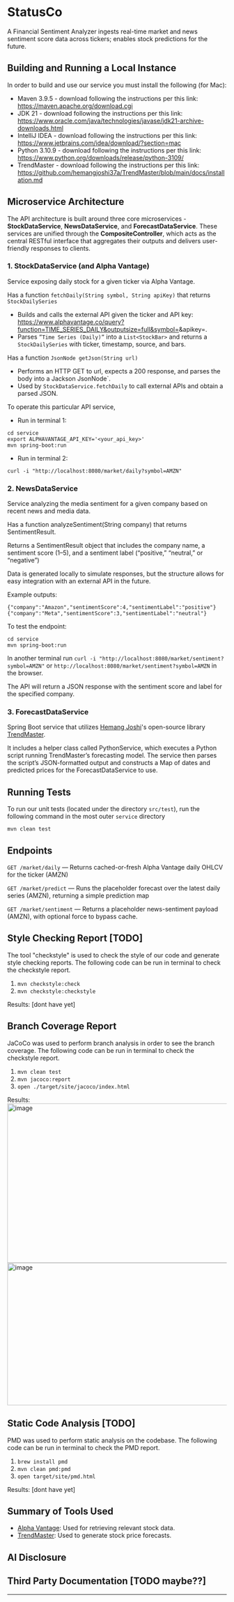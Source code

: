 
# StatusCo
A Financial Sentiment Analyzer ingests real-time market and news sentiment score data across tickers; enables stock predictions for the future.

## Building and Running a Local Instance

In order to build and use our service you must install the following (for Mac):
- Maven 3.9.5 - download following the instructions per this link: https://maven.apache.org/download.cgi
- JDK 21 - download following the instructions per this link: https://www.oracle.com/java/technologies/javase/jdk21-archive-downloads.html
- IntelliJ IDEA - download following the instructions per this link: https://www.jetbrains.com/idea/download/?section=mac
- Python 3.10.9 - download following the instructions per this link: https://www.python.org/downloads/release/python-3109/
- TrendMaster - download following the instructions per this link: https://github.com/hemangjoshi37a/TrendMaster/blob/main/docs/installation.md

## Microservice Architecture
The API architecture is built around three core microservices - **StockDataService**, **NewsDataService**, and **ForecastDataService**. These services are unified through the **CompositeController**, which acts as the central RESTful interface that aggregates their outputs and delivers user-friendly responses to clients.

### 1. StockDataService (and Alpha Vantage)
Service exposing daily stock for a given ticker via Alpha Vantage.

Has a function ```fetchDaily(String symbol, String apiKey)``` that returns ```StockDailySeries```

* Builds and calls the external API given the ticker and API key: https://www.alphavantage.co/query?function=TIME_SERIES_DAILY&outputsize=full&symbol=<SYMBOL>&apikey=<KEY>. 
* Parses ```”Time Series (Daily)”``` into a ```List<StockBar>``` and returns a ```StockDailySeries``` with ticker, timestamp, source, and bars.


Has a function ```JsonNode getJson(String url)``` 
* Performs an HTTP GET to url, expects a 200 response, and parses the body into a Jackson JsonNode`.
* Used by ```StockDataService.fetchDaily``` to call external APIs and obtain a parsed JSON.


To operate this particular API service, 
- Run in terminal 1:
```
cd service
export ALPHAVANTAGE_API_KEY='<your_api_key>'
mvn spring-boot:run
```
- Run in terminal 2:
```
curl -i "http://localhost:8080/market/daily?symbol=AMZN"
```
### 2. NewsDataService
Service analyzing the media sentiment for a given company based on recent news and media data.

Has a function analyzeSentiment(String company) that returns SentimentResult.

Returns a SentimentResult object that includes the company name, a sentiment score (1–5), and a sentiment label (“positive,” “neutral,” or “negative”)

Data is generated locally to simulate responses, but the structure allows for easy integration with an external API in the future.

Example outputs: 
```
{"company":"Amazon","sentimentScore":4,"sentimentLabel":"positive"}
{"company":"Meta","sentimentScore":3,"sentimentLabel":"neutral"}
```

To test the endpoint:
```
cd service
mvn spring-boot:run
```

In another terminal run 
```curl -i "http://localhost:8080/market/sentiment?symbol=AMZN"``` or ```http://localhost:8080/market/sentiment?symbol=AMZN``` in the browser.

The API will return a JSON response with the sentiment score and label for the specified company.

### 3. ForecastDataService
Spring Boot service that utilizes [Hemang Joshi](https://github.com/hemangjoshi37a)'s open-source library [TrendMaster](https://github.com/hemangjoshi37a/TrendMaster). 

It includes a helper class called PythonService, which executes a Python script running TrendMaster’s forecasting model. 
The service then parses the script’s JSON-formatted output and constructs a Map of dates and predicted prices for the ForecastDataService to use.

## Running Tests
To run our unit tests (located under the directory `src/test`), run the following command in the most outer `service` directory
```
mvn clean test
```

## Endpoints

```GET /market/daily``` — Returns cached-or-fresh Alpha Vantage daily OHLCV for the ticker (AMZN)

```GET /market/predict``` — Runs the placeholder forecast over the latest daily series (AMZN), returning a simple prediction map

```GET /market/sentiment``` — Returns a placeholder news-sentiment payload (AMZN), with optional force to bypass cache.


## Style Checking Report [TODO]
The tool "checkstyle" is used to check the style of our code and generate style checking reports. 
The following code can be run in terminal to check the checkstyle report.

1. `mvn checkstyle:check`
2. `mvn checkstyle:checkstyle`

Results: [dont have yet]

## Branch Coverage Report
JaCoCo was used to perform branch analysis in order to see the branch coverage.
The following code can be run in terminal to check the checkstyle report.
1. `mvn clean test`
2. `mvn jacoco:report`
3. `open ./target/site/jacoco/index.html`

Results: 
<img width="1401" height="366" alt="image" src="https://github.com/user-attachments/assets/131cbb07-2b81-48c7-85f9-8a1747bd8ab2" />
<img width="1417" height="327" alt="image" src="https://github.com/user-attachments/assets/4dcec872-486a-4fe6-ba6e-0e20cf18c47e" />


## Static Code Analysis [TODO]
PMD was used to perform static analysis on the codebase.
The following code can be run in terminal to check the PMD report.

1. `brew install pmd`
2. `mvn clean pmd:pmd`
3. `open target/site/pmd.html`

Results: [dont have yet]

## Summary of Tools Used
- [Alpha Vantage](https://www.alphavantage.co/): Used for retrieving relevant stock data.
- [TrendMaster](https://github.com/hemangjoshi37a/TrendMaster): Used to generate stock price forecasts.

## AI Disclosure

## Third Party Documentation [TODO maybe??]



---
